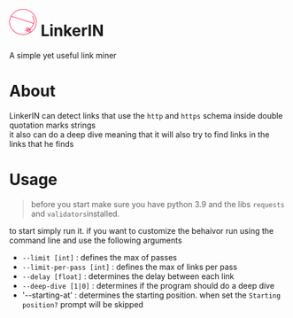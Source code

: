 # ![logo](https://github.com/IagoOverflowed/linkerin/blob/86c0d9c8d9ecab91ac98bef45ba824bc61f7eb97/logo50.png) LinkerIN

A simple yet useful link miner

# About

LinkerIN can detect links that use the `http` and `https` schema inside double quotation marks strings<br>
it also can do a deep dive meaning that it will also try to find links in the links that he finds

# Usage

> before you start make sure you have python 3.9 and the libs `requests` and `validators`installed.

to start simply run it. if you want to customize the behaivor run using the command line and use the following arguments

* `--limit [int]`          : defines the max of passes
* `--limit-per-pass [int]` : defines the max of links per pass
* `--delay [float]`        : determines the delay between each link
* `--deep-dive [1|0]`      : determines if the program should do a deep dive
* '--starting-at'          : determines the starting position. when set the `Starting position?` prompt will be skipped
